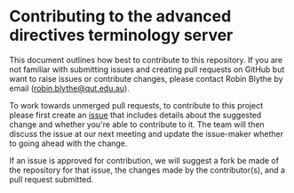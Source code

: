 # Contributing to the advanced directives terminology server

This document outlines how best to contribute to this repository. If you are not familiar with submitting issues and creating pull requests on GitHub but want to raise issues or contribute changes, please contact Robin Blythe by email (<robin.blythe@qut.edu.au>).

To work towards unmerged pull requests, to contribute to this project please first create an [issue](https://github.com/RWParsons/guy_tribe_term_server/issues/new/choose) that includes details about the suggested change and whether you're able to contribute to it. The team will then discuss the issue at our next meeting and update the issue-maker whether to going ahead with the change.

If an issue is approved for contribution, we will suggest a fork be made of the repository for that issue, the changes made by the contributor(s), and a pull request submitted.
